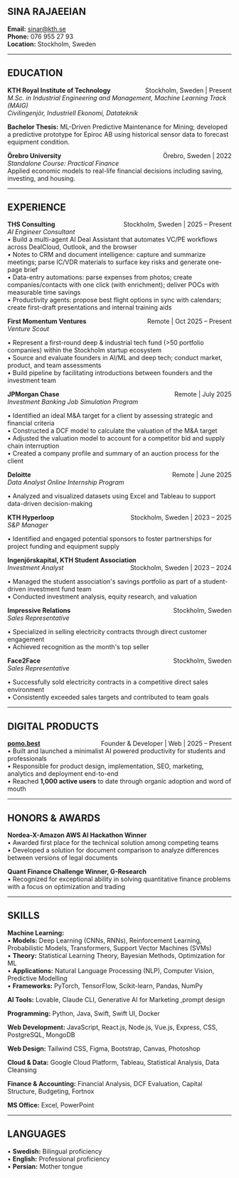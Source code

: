 ## **SINA RAJAEEIAN**
**Email:** sinar@kth.se  
**Phone:** 076 955 27 93  
**Location:** Stockholm, Sweden  

---

## **EDUCATION**

**KTH Royal Institute of Technology** <span style="float:right;">Stockholm, Sweden | Present</span>  
*M.Sc. in Industrial Engineering and Management, Machine Learning Track (MAIG)*  
*Civilingenjör, Industriell Ekonomi, Datateknik*  

**Bachelor Thesis:** ML-Driven Predictive Maintenance for Mining; developed a predictive prototype for Epiroc AB using historical sensor data to forecast equipment condition.  

**Örebro University** <span style="float:right;">Örebro, Sweden | 2022</span>  
*Standalone Course: Practical Finance*  
Applied economic models to real-life financial decisions including saving, investing, and housing.  

---

## **EXPERIENCE**

**THS Consulting** <span style="float:right;">Stockholm, Sweden | 2025 – Present</span>  
*AI Engineer Consultant*  
• Build a multi-agent AI Deal Assistant that automates VC/PE workflows across DealCloud, Outlook, and the browser  
• Notes to CRM and document intelligence: capture and summarize meetings; parse IC/VDR materials to surface key risks and generate one-page brief  
• Data-entry automations: parse expenses from photos; create companies/contacts with one click (with enrichment); deliver POCs with measurable time savings  
• Productivity agents: propose best flight options in sync with calendars; create first-draft presentations and internal training aids   

**First Momentum Ventures** <span style="float:right;">Remote | Oct 2025 – Present</span>  
*Venture Scout*  

• Represent a first-round deep & industrial tech fund (>50 portfolio companies) within the Stockholm startup ecosystem  
• Source and evaluate founders in AI/ML and deep tech; conduct market, product, and team assessments  
• Build pipeline by facilitating introductions between founders and the investment team  

**JPMorgan Chase** <span style="float:right;">Remote | July 2025</span>  
*Investment Banking Job Simulation Program*  

• Identified an ideal M&A target for a client by assessing strategic and financial criteria  
• Constructed a DCF model to calculate the valuation of the M&A target  
• Adjusted the valuation model to account for a competitor bid and supply chain interruption  
• Created a company profile and summary of an auction process for the client  

**Deloitte** <span style="float:right;">Remote | June 2025</span>  
*Data Analyst Online Internship Program*  

• Analyzed and visualized datasets using Excel and Tableau to support data-driven decision-making  

**KTH Hyperloop** <span style="float:right;">Stockholm, Sweden | 2023 – 2025</span>  
*S&P Manager*  

• Identified and engaged potential sponsors to foster partnerships for project funding and equipment supply  

**Ingenjörskapital, KTH Student Association** <span style="float:right;">Stockholm, Sweden | 2023 – 2024</span>  
*Investment Analyst*  

• Managed the student association's savings portfolio as part of a student-driven investment fund team  
• Conducted investment analysis, equity research, and valuation  

**Impressive Relations** <span style="float:right;">Stockholm, Sweden</span>  
*Sales Representative*  

• Specialized in selling electricity contracts through direct customer engagement  
• Achieved recognition as the month's top seller  

**Face2Face** <span style="float:right;">Stockholm, Sweden</span>  
*Sales Representative*  

• Successfully sold electricity contracts in a competitive direct sales environment  
• Consistently exceeded sales targets and contributed to team goals  

---

## **DIGITAL PRODUCTS**

**[pomo.best](https://pomo.best)** <span style="float:right;">Founder & Developer | Web | 2025 – Present</span>  
• Built and launched a minimalist AI powered productivity for students and professionals  
• Responsible for product design, implementation, SEO, marketing, analytics and deployment end-to-end  
• Reached **1,000 active users** to date through organic adoption and word of mouth  

---

## **HONORS & AWARDS**

**Nordea-X-Amazon AWS AI Hackathon Winner**  
• Awarded first place for the technical solution among competing teams  
• Developed a solution for document comparison to analyze differences between versions of legal documents  

**Quant Finance Challenge Winner, G-Research**  
• Recognized for exceptional ability in solving quantitative finance problems with a focus on optimization and trading  

---

## **SKILLS**

**Machine Learning:**  
• **Models:** Deep Learning (CNNs, RNNs), Reinforcement Learning, Probabilistic Models, Transformers, Support Vector Machines (SVMs)  
• **Theory:** Statistical Learning Theory, Bayesian Methods, Optimization for ML  
• **Applications:** Natural Language Processing (NLP), Computer Vision, Predictive Modelling  
• **Frameworks:** PyTorch, TensorFlow, Scikit-learn, Pandas, NumPy  

**AI Tools:** Lovable, Claude CLI, Generative AI for Marketing ,prompt design

**Programming:** Python, Java, Swift, Swift UI, Docker  

**Web Development:** JavaScript, React.js, Node.js, Vue.js, Express, CSS, PostgreSQL, MongoDB  

**Web Design:** Tailwind CSS, Figma, Bootstrap, Canvas, Photoshop  

**Cloud & Data:** Google Cloud Platform, Tableau, Statistical Analysis, Data Cleansing  

**Finance & Accounting:** Financial Analysis, DCF Evaluation, Capital Structure, Budgeting, Fortnox  

**MS Office:** Excel, PowerPoint  

---

## **LANGUAGES**

• **Swedish:** Bilingual proficiency  
• **English:** Professional proficiency  
• **Persian:** Mother tongue  
